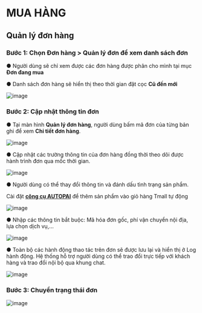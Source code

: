 # MUA HÀNG
## Quản lý đơn hàng

### Bước 1: Chọn Đơn hàng > Quản lý đơn để xem danh sách đơn 

● Người dùng sẽ chỉ xem được các đơn hàng được phân cho mình tại mục **Đơn đang mua**

● Danh sách đơn hàng sẽ hiển thị theo thời gian đặt cọc **Cũ đến mới**

![image](https://user-images.githubusercontent.com/75475064/101879391-d699d780-3bc3-11eb-8ce8-3613f6caa45e.png)

### Bước 2: Cập nhật thông tin đơn

● Tại màn hình **Quản lý đơn hàng**, người dùng bấm mã đơn của từng bản ghi để xem **Chi tiết đơn hàng**.

![image](https://user-images.githubusercontent.com/75475064/101879674-47d98a80-3bc4-11eb-8b2b-6e3eaa7b7a92.png)

● Cập nhật các trường thông tin của đơn hàng đồng thời theo dõi được hành trình đơn qua mốc thời gian.

![image](https://user-images.githubusercontent.com/75475064/101881691-5aa18e80-3bc7-11eb-9a93-0bcbd1dfe082.png)

●	Người dùng có thể thay đổi thông tin và đánh dấu tình trạng sản phẩm.

 Cài đặt **[công cụ AUTOPAI](https://hd.gobiz.vn/m5/dongbomavandon)** để thêm sản phẩm vào giỏ hàng Tmall tự động

![image](https://user-images.githubusercontent.com/75475064/101880249-2927c380-3bc5-11eb-91cb-b41f820d7160.png)

● Nhập các thông tin bắt buộc: Mã hóa đơn gốc, phí vận chuyển nội địa, lựa chọn dịch vụ,...

![image](https://user-images.githubusercontent.com/75475064/101880428-7dcb3e80-3bc5-11eb-97e0-6c7ef5d26783.png) 

● Toàn bộ các hành động thao tác trên đơn sẽ được lưu lại và hiển thị ở Log hành động. Hệ thống hỗ trợ người dùng có thể trao đổi trực tiếp với khách hàng và trao đổi nội bộ qua khung chat.

![image](https://user-images.githubusercontent.com/75475064/101880605-c682f780-3bc5-11eb-866c-7496175ad35b.png)
 	 
### Bước 3: Chuyển trạng thái đơn

![image](https://user-images.githubusercontent.com/75475064/104262330-f9b4f100-54b9-11eb-9e5b-eb713c30e2c4.png)
 

